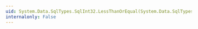 ```yaml
---
uid: System.Data.SqlTypes.SqlInt32.LessThanOrEqual(System.Data.SqlTypes.SqlInt32,System.Data.SqlTypes.SqlInt32)
internalonly: False
---
```

